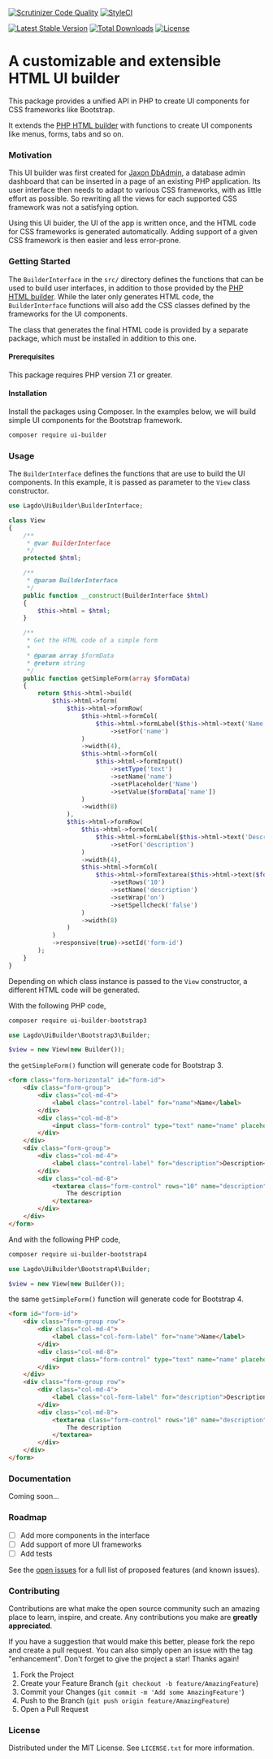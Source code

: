 [![Scrutinizer Code Quality](https://scrutinizer-ci.com/g/lagdo/ui-builder/badges/quality-score.png?b=main)](https://scrutinizer-ci.com/g/lagdo/ui-builder/?branch=main)
[![StyleCI](https://styleci.io/repos/449479108/shield?branch=main)](https://styleci.io/repos/449479108)

[![Latest Stable Version](https://poser.pugx.org/lagdo/ui-builder/v/stable)](https://packagist.org/packages/lagdo/ui-builder)
[![Total Downloads](https://poser.pugx.org/lagdo/ui-builder/downloads)](https://packagist.org/packages/lagdo/ui-builder)
[![License](https://poser.pugx.org/lagdo/ui-builder/license)](https://packagist.org/packages/lagdo/ui-builder)

A customizable and extensible HTML UI builder
=============================================

This package provides a unified API in PHP to create UI components for CSS frameworks like Bootstrap.

It extends the [PHP HTML builder](https://github.com/avplab/php-html-builder) with functions to create UI components like menus, forms, tabs and so on.

### Motivation

This UI builder was first created for [Jaxon DbAdmin](https://github.com/lagdo/jaxon-dbadmin), a database admin dashboard that can be inserted in a page of an existing PHP application.
Its user interface then needs to adapt to various CSS frameworks, with as little effort as possible.
So rewriting all the views for each supported CSS framework was not a satisfying option.

Using this UI buider, the UI of the app is written once, and the HTML code for CSS frameworks is generated automatically.
Adding support of a given CSS framework is then easier and less error-prone.

### Getting Started

The `BuilderInterface` in the `src/` directory defines the functions that can be used to build user interfaces, in addition to those provided by the [PHP HTML builder](https://github.com/avplab/php-html-builder).
While the later only generates HTML code, the `BuilderInterface` functions will also add the CSS classes defined by the frameworks for the UI components.

The class that generates the final HTML code is provided by a separate package, which must be installed in addition to this one.

#### Prerequisites

This package requires PHP version 7.1 or greater.

#### Installation

Install the packages using Composer.
In the examples below, we will build simple UI components for the Bootstrap framework.

```bash
composer require ui-builder
```

### Usage

The `BuilderInterface` defines the functions that are use to build the UI components.
In this example, it is passed as parameter to the `View` class constructor.

```php
use Lagdo\UiBuilder\BuilderInterface;

class View
{
    /**
     * @var BuilderInterface
     */
    protected $html;

    /**
     * @param BuilderInterface
     */
    public function __construct(BuilderInterface $html)
    {
        $this->html = $html;
    }

    /**
     * Get the HTML code of a simple form
     *
     * @param array $formData
     * @return string
     */
    public function getSimpleForm(array $formData)
    {
        return $this->html->build(
            $this->html->form(
                $this->html->formRow(
                    $this->html->formCol(
                        $this->html->formLabel($this->html->text('Name'))
                            ->setFor('name')
                    )
                    ->width(4),
                    $this->html->formCol(
                        $this->html->formInput()
                            ->setType('text')
                            ->setName('name')
                            ->setPlaceholder('Name')
                            ->setValue($formData['name'])
                    )
                    ->width(8)
                ),
                $this->html->formRow(
                    $this->html->formCol(
                        $this->html->formLabel($this->html->text('Description'))
                            ->setFor('description')
                    )
                    ->width(4),
                    $this->html->formCol(
                        $this->html->formTextarea($this->html->text($formData['description']))
                            ->setRows('10')
                            ->setName('description')
                            ->setWrap('on')
                            ->setSpellcheck('false')
                    )
                    ->width(8)
                )
            )
            ->responsive(true)->setId('form-id')
        );
    }
}
```

Depending on which class instance is passed to the `View` constructor, a different HTML code will be generated.

With the following PHP code,

```bash
composer require ui-builder-bootstrap3
```

```php
use Lagdo\UiBuilder\Bootstrap3\Builder;

$view = new View(new Builder());
```
the `getSimpleForm()` function will generate code for Bootstrap 3.
```html
<form class="form-horizontal" id="form-id">
    <div class="form-group">
        <div class="col-md-4">
            <label class="control-label" for="name">Name</label>
        </div>
        <div class="col-md-8">
            <input class="form-control" type="text" name="name" placeholder="Name" value="The name" />
        </div>
    </div>
    <div class="form-group">
        <div class="col-md-4">
            <label class="control-label" for="description">Description</label>
        </div>
        <div class="col-md-8">
            <textarea class="form-control" rows="10" name="description" wrap="on" spellcheck="false">
                The description
            </textarea>
        </div>
    </div>
</form>
```

And with the following PHP code,

```bash
composer require ui-builder-bootstrap4
```

```php
use Lagdo\UiBuilder\Bootstrap4\Builder;

$view = new View(new Builder());
```
the same `getSimpleForm()` function will generate code for Bootstrap 4.
```html
<form id="form-id">
    <div class="form-group row">
        <div class="col-md-4">
            <label class="col-form-label" for="name">Name</label>
        </div>
        <div class="col-md-8">
            <input class="form-control" type="text" name="name" placeholder="Name" value="The name" />
        </div>
    </div>
    <div class="form-group row">
        <div class="col-md-4">
            <label class="col-form-label" for="description">Description</label>
        </div>
        <div class="col-md-8">
            <textarea class="form-control" rows="10" name="description" wrap="on" spellcheck="false">
                The description
            </textarea>
        </div>
    </div>
</form>
```

### Documentation

Coming soon...

### Roadmap

- [ ] Add more components in the interface
- [ ] Add support of more UI frameworks
- [ ] Add tests

See the [open issues](https://github.com/lagdo/ui-builder/issues) for a full list of proposed features (and known issues).

### Contributing

Contributions are what make the open source community such an amazing place to learn, inspire, and create. Any contributions you make are **greatly appreciated**.

If you have a suggestion that would make this better, please fork the repo and create a pull request. You can also simply open an issue with the tag "enhancement".
Don't forget to give the project a star! Thanks again!

1. Fork the Project
2. Create your Feature Branch (`git checkout -b feature/AmazingFeature`)
3. Commit your Changes (`git commit -m 'Add some AmazingFeature'`)
4. Push to the Branch (`git push origin feature/AmazingFeature`)
5. Open a Pull Request

### License

Distributed under the MIT License. See `LICENSE.txt` for more information.
